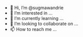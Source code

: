 - 👋 Hi, I’m @sugmawandrie
- 👀 I’m interested in ...
- 🌱 I’m currently learning ...
- 💞️ I’m looking to collaborate on ...
- 📫 How to reach me ...

<!---
sugmawandrie/sugmawandrie is a ✨ special ✨ repository because its `README.md` (this file) appears on your GitHub profile.
You can click the Preview link to take a look at your changes.
--->
